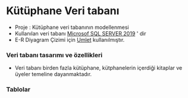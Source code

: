 # Kütüphane Veri tabanı

* Proje : Kütüphane veri tabanının modellenmesi
* Kullanılan veri tabanı [Microsof SQL SERVER 2019](https://www.microsoft.com/tr-tr/sql-server/sql-server-downloads) ' dir
* E-R Diyagram Çizimi için [Umlet](https://www.umlet.com/) kullanılmıştır.

### Veri tabanı tasarımı ve özellikleri

* Veri tabanı birden fazla kütüphane, kütphanelerin içerdiği kitaplar ve üyeler temeline dayanmaktadır.

### Tablolar
